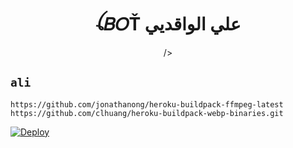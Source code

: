 

<h1 align="center">ꪶ𝐵𝑂Ť علي الواقديي<br></h1>
<p align="center"> />
</p>

## ` ali `

```
https://github.com/jonathanong/heroku-buildpack-ffmpeg-latest
https://github.com/clhuang/heroku-buildpack-webp-binaries.git
```

[![Deploy](https://www.herokucdn.com/deploy/button.svg)](https://heroku.com/deploy?template=https://github.com/Khufu737/khufuuuV1/)
